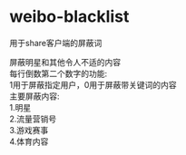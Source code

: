 # weibo-blacklist
用于share客户端的屏蔽词

屏蔽明星和其他令人不适的内容  
每行倒数第二个数字的功能:  
1用于屏蔽指定用户，0用于屏蔽带关键词的内容  
主要屏蔽内容:  
1.明星  
2.流量营销号  
3.游戏赛事  
4.体育内容  

